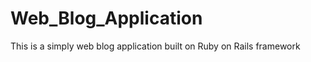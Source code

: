 Web_Blog_Application
====================

This is a simply web blog application built on Ruby on Rails framework
